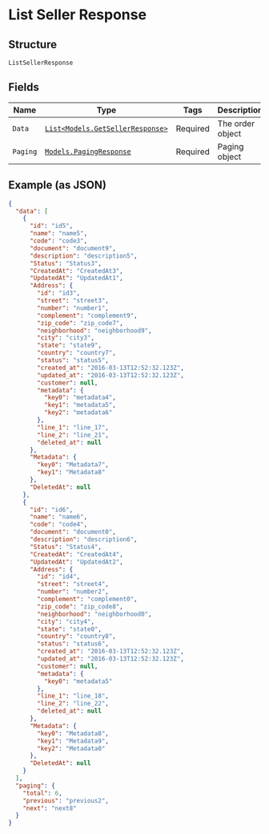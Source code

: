 
# List Seller Response

## Structure

`ListSellerResponse`

## Fields

| Name | Type | Tags | Description |
|  --- | --- | --- | --- |
| `Data` | [`List<Models.GetSellerResponse>`](/doc/models/get-seller-response.md) | Required | The order object |
| `Paging` | [`Models.PagingResponse`](/doc/models/paging-response.md) | Required | Paging object |

## Example (as JSON)

```json
{
  "data": [
    {
      "id": "id5",
      "name": "name5",
      "code": "code3",
      "document": "document9",
      "description": "description5",
      "Status": "Status3",
      "CreatedAt": "CreatedAt3",
      "UpdatedAt": "UpdatedAt1",
      "Address": {
        "id": "id3",
        "street": "street3",
        "number": "number1",
        "complement": "complement9",
        "zip_code": "zip_code7",
        "neighborhood": "neighborhood9",
        "city": "city3",
        "state": "state9",
        "country": "country7",
        "status": "status5",
        "created_at": "2016-03-13T12:52:32.123Z",
        "updated_at": "2016-03-13T12:52:32.123Z",
        "customer": null,
        "metadata": {
          "key0": "metadata4",
          "key1": "metadata5",
          "key2": "metadata6"
        },
        "line_1": "line_17",
        "line_2": "line_21",
        "deleted_at": null
      },
      "Metadata": {
        "key0": "Metadata7",
        "key1": "Metadata8"
      },
      "DeletedAt": null
    },
    {
      "id": "id6",
      "name": "name6",
      "code": "code4",
      "document": "document0",
      "description": "description6",
      "Status": "Status4",
      "CreatedAt": "CreatedAt4",
      "UpdatedAt": "UpdatedAt2",
      "Address": {
        "id": "id4",
        "street": "street4",
        "number": "number2",
        "complement": "complement0",
        "zip_code": "zip_code8",
        "neighborhood": "neighborhood0",
        "city": "city4",
        "state": "state0",
        "country": "country8",
        "status": "status6",
        "created_at": "2016-03-13T12:52:32.123Z",
        "updated_at": "2016-03-13T12:52:32.123Z",
        "customer": null,
        "metadata": {
          "key0": "metadata5"
        },
        "line_1": "line_18",
        "line_2": "line_22",
        "deleted_at": null
      },
      "Metadata": {
        "key0": "Metadata8",
        "key1": "Metadata9",
        "key2": "Metadata0"
      },
      "DeletedAt": null
    }
  ],
  "paging": {
    "total": 6,
    "previous": "previous2",
    "next": "next8"
  }
}
```

